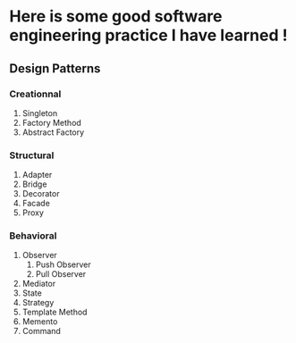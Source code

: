 # Here is some good software engineering practice I have learned !

## Design Patterns
### Creationnal
1. Singleton
2. Factory Method
3. Abstract Factory
### Structural
1. Adapter
2. Bridge
3. Decorator
4. Facade
5. Proxy
### Behavioral
1. Observer
   1. Push Observer
   2. Pull Observer
2. Mediator
3. State
4. Strategy
5. Template Method
6. Memento
7. Command


